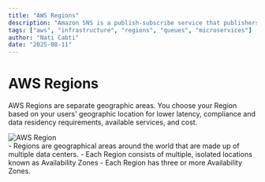 ```yaml
---
title: "AWS Regions"
description: "Amazon SNS is a publish-subscribe service that publishers use to send messages to subscribers through SNS topics"
tags: ["aws", "infrastructure", "regions", "queues", "microservices"]
author: "Nati Cabti"
date: "2025-08-11"
---
```


# AWS Regions

AWS Regions are separate geographic areas. You choose your Region based on your users' geographic location for lower latency, compliance and data residency requirements, available services, and cost.

<div class="aws__ImageCentered">
<img style={{ width: '50%', overflowX: 'auto' }} src="/img/aws/aws-region.png" alt="AWS Region" />
</div>
- Regions are geographical areas around the world that are made up of multiple data centers.
- Each Region consists of multiple, isolated locations known as Availability Zones
- Each Region has three or more Availability Zones.
